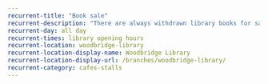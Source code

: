 ```yaml
---
recurrent-title: "Book sale"
recurrent-description: "There are always withdrawn library books for sale."
recurrent-day: all day
recurrent-times: library opening hours
recurrent-location: woodbridge-library
recurrent-location-display-name: Woodbridge Library
recurrent-location-display-url: /branches/woodbridge-library/
recurrent-category: cafes-stalls
---
```

